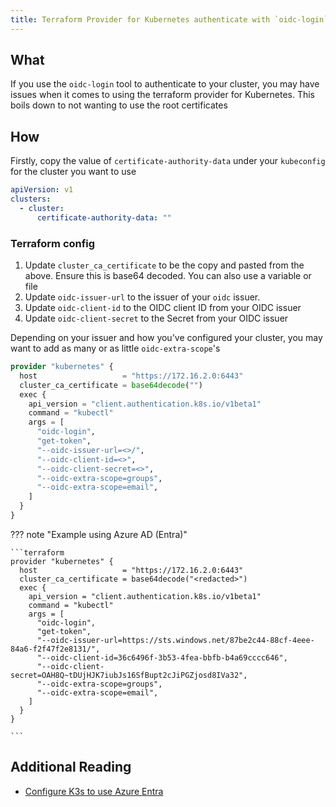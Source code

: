 ```yaml
---
title: Terraform Provider for Kubernetes authenticate with `oidc-login`
---
```


## What

If you use the `oidc-login` tool to authenticate to your cluster, you may have issues when it comes to using the terraform
provider for Kubernetes. This boils down to not wanting to use the root certificates

## How

Firstly, copy the value of `certificate-authority-data` under your `kubeconfig` for the cluster you want to use

```yaml
apiVersion: v1
clusters:
  - cluster:
      certificate-authority-data: ""
```

### Terraform config

1. Update `cluster_ca_certificate` to be the copy and pasted from the above. Ensure this is base64 decoded. You can also use a variable or file
2. Update `oidc-issuer-url` to the issuer of your `oidc` issuer.
3. Update `oidc-client-id` to the OIDC client ID from your OIDC issuer
4. Update `oidc-client-secret` to the Secret from your OIDC issuer

Depending on your issuer and how you've configured your cluster, you may want to add as many or as little `oidc-extra-scope`'s

```terraform
provider "kubernetes" {
  host                   = "https://172.16.2.0:6443"
  cluster_ca_certificate = base64decode("")
  exec {
    api_version = "client.authentication.k8s.io/v1beta1"
    command = "kubectl"
    args = [
      "oidc-login",
      "get-token",
      "--oidc-issuer-url=<>/",
      "--oidc-client-id=<>",
      "--oidc-client-secret=<>",
      "--oidc-extra-scope=groups",
      "--oidc-extra-scope=email",
    ]
  }
}
```

??? note "Example using Azure AD (Entra)"

    ```terraform
    provider "kubernetes" {
      host                   = "https://172.16.2.0:6443"
      cluster_ca_certificate = base64decode("<redacted>")
      exec {
        api_version = "client.authentication.k8s.io/v1beta1"
        command = "kubectl"
        args = [
          "oidc-login",
          "get-token",
          "--oidc-issuer-url=https://sts.windows.net/87be2c44-88cf-4eee-84a6-f2f47f2e8131/",
          "--oidc-client-id=36c6496f-3b53-4fea-bbfb-b4a69cccc646",
          "--oidc-client-secret=OAH8Q~tDUjHJK7iubJs16SfBupt2cJiPGZjosd8IVa32",
          "--oidc-extra-scope=groups",
          "--oidc-extra-scope=email",
        ]
      }
    }

    ```

## Additional Reading

* [Configure K3s to use Azure Entra](../../../kubernetes/k3s/oidc-azure-ad.md)
